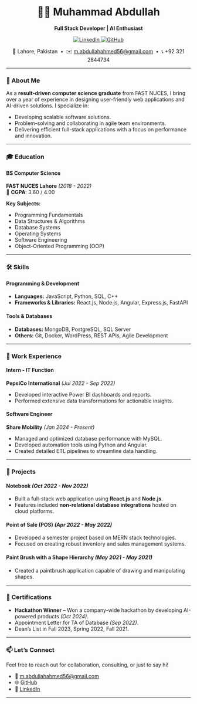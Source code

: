 <!-- Header Section -->
<h1 align="center">👨‍💻 Muhammad Abdullah</h1>
<p align="center">
  <b>Full Stack Developer | AI Enthusiast</b>
</p>
<p align="center">
  <a href="https://linkedin.com/in/muhammad-abdullah-222a59208" target="_blank">
    <img src="https://img.shields.io/badge/LinkedIn-Muhammad%20Abdullah-blue?logo=linkedin" alt="LinkedIn">
  </a>
  <a href="https://github.com/Abdullah4567" target="_blank">
    <img src="https://img.shields.io/badge/GitHub-Abdullah4567-lightgrey?logo=github" alt="GitHub">
  </a>
</p>
<p align="center">
  📍 Lahore, Pakistan &nbsp;&bull;&nbsp; ✉️ <a href="mailto:m.abdullahahmed56@gmail.com">m.abdullahahmed56@gmail.com</a> &nbsp;&bull;&nbsp; 📞 +92 321 2844734
</p>

---

<!-- About Me Section -->
### 👋 About Me
As a **result-driven computer science graduate** from FAST NUCES, I bring over a year of experience in designing user-friendly web applications and AI-driven solutions. I specialize in:
- Developing scalable software solutions.
- Problem-solving and collaborating in agile team environments.
- Delivering efficient full-stack applications with a focus on performance and innovation.

---

<!-- Education Section -->
### 🎓 Education
#### **BS Computer Science**
**FAST NUCES Lahore** *(2018 - 2022)*  
📌 **CGPA**: 3.60 / 4.00  

**Key Subjects:**
- Programming Fundamentals
- Data Structures & Algorithms
- Database Systems
- Operating Systems
- Software Engineering
- Object-Oriented Programming (OOP)

---

<!-- Skills Section -->
### 🛠️ Skills
#### **Programming & Development**
- **Languages:** JavaScript, Python, SQL, C++
- **Frameworks & Libraries:** React.js, Node.js, Angular, Express.js, FastAPI

#### **Tools & Databases**
- **Databases:** MongoDB, PostgreSQL, SQL Server
- **Others:** Git, Docker, WordPress, REST APIs, Agile Development

---

<!-- Work Experience Section -->
### 💼 Work Experience
#### **Intern - IT Function**
**PepsiCo International** *(Jul 2022 - Sep 2022)*  
- Developed interactive Power BI dashboards and reports.
- Performed extensive data transformations for actionable insights.

#### **Software Engineer**
**Share Mobility** *(Jan 2024 - Present)*  
- Managed and optimized database performance with MySQL.
- Developed automation tools using Python and Angular.
- Created detailed ETL pipelines to streamline data handling.

---

<!-- Projects Section -->
### 🚀 Projects
#### **Notebook** *(Oct 2022 - Nov 2022)*
- Built a full-stack web application using **React.js** and **Node.js**.
- Features included **non-relational database integrations** hosted on cloud platforms.

#### **Point of Sale (POS)** *(Apr 2022 - May 2022)*
- Developed a semester project based on MERN stack technologies.
- Focused on creating robust inventory and sales management systems.

#### **Paint Brush with a Shape Hierarchy** *(May 2021 - May 2021)*
- Created a paintbrush application capable of drawing and manipulating shapes.

---

<!-- Certifications Section -->
### 📜 Certifications
- **Hackathon Winner** – Won a company-wide hackathon by developing AI-powered products *(Oct 2024)*.
- Appointment Letter for TA of Database *(Sep 2022)*.
- Dean’s List in Fall 2023, Spring 2022, Fall 2021.

---

<!-- Contact Section -->
### 📫 Let’s Connect
Feel free to reach out for collaboration, consulting, or just to say hi! 
- 📧 [m.abdullahahmed56@gmail.com](mailto:m.abdullahahmed56@gmail.com)
- 🌐 [GitHub](https://github.com/Abdullah4567)
- 💼 [LinkedIn](https://linkedin.com/in/muhammad-abdullah-222a59208)

---
